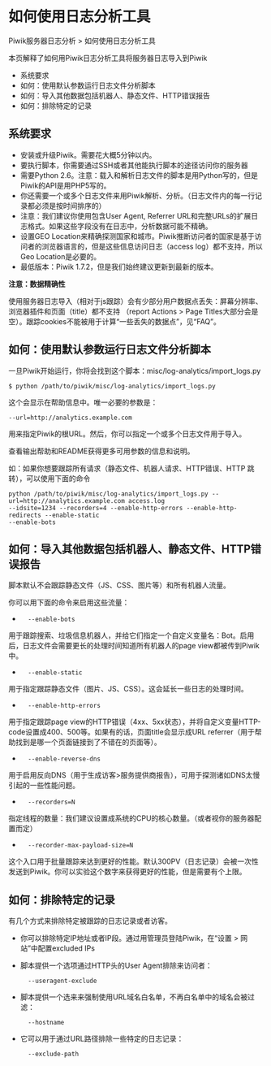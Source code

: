 如何使用日志分析工具
=====
Piwik服务器日志分析 > 如何使用日志分析工具

本页解释了如何用Piwik日志分析工具将服务器日志导入到Piwik

* 系统要求
* 如何：使用默认参数运行日志文件分析脚本
* 如何：导入其他数据包括机器人、静态文件、HTTP错误报告
* 如何：排除特定的记录


系统要求
----
* 安装或升级Piwik。需要花大概5分钟以内。
* 要执行脚本，你需要通过SSH或者其他能执行脚本的途径访问你的服务器
* 需要Python 2.6。注意：载入和解析日志文件的脚本是用Python写的，但是Piwik的API是用PHP5写的。
* 你还需要一个或多个日志文件来用Piwik解析、分析。（日志文件内的每一行记录都必须是按时间排序的）
* 注意：我们建议你使用包含User Agent, Referrer URL和完整URLs的扩展日志格式。如果这些字段没有在日志中，分析数据可能不精确。
* 设置GEO Location来精确探测国家和城市。Piwik推断访问者的国家是基于访问者的浏览器语言的，但是这些信息访问日志（access log）都不支持，所以Geo Location是必要的。
* 最低版本：Piwik 1.7.2，但是我们始终建议更新到最新的版本。

**注意：数据精确性**

使用服务器日志导入（相对于js跟踪）会有少部分用户数据点丢失：屏幕分辨率、浏览器插件和页面（title）都不支持 （report Actions > Page Titles大部分会是空）。跟踪cookies不能被用于计算“一些丢失的数据点”，见“FAQ”。

如何：使用默认参数运行日志文件分析脚本
----
一旦Piwik开始运行，你将会找到这个脚本：misc/log-analytics/import_logs.py

	$ python /path/to/piwik/misc/log-analytics/import_logs.py
	
这个会显示在帮助信息中。唯一必要的参数是：

	--url=http://analytics.example.com

用来指定Piwik的根URL。然后，你可以指定一个或多个日志文件用于导入。

查看输出帮助和README获得更多可用参数的信息和说明。

如：如果你想要跟踪所有请求（静态文件、机器人请求、HTTP错误、HTTP 跳转），可以使用下面的命令

	python /path/to/piwik/misc/log-analytics/import_logs.py --url=http://analytics.example.com access.log
	--idsite=1234 --recorders=4 --enable-http-errors --enable-http-redirects --enable-static
	--enable-bots


如何：导入其他数据包括机器人、静态文件、HTTP错误报告
----
脚本默认不会跟踪静态文件（JS、CSS、图片等）和所有机器人流量。

你可以用下面的命令来启用这些流量：

*		--enable-bots

用于跟踪搜索、垃圾信息机器人，并给它们指定一个自定义变量名：Bot。启用后，日志文件会需要更长的处理时间知道所有机器人的page view都被传到Piwik中。

*		--enable-static
	
用于指定跟踪静态文件（图片、JS、CSS）。这会延长一些日志的处理时间。

*		--enable-http-errors
	
用于指定跟踪page view的HTTP错误（4xx、5xx状态），并将自定义变量HTTP-code设置成400、500等。如果有的话，页面title会显示成URL referrer（用于帮助找到是哪一个页面链接到了不错在的页面等）。

*		--enable-reverse-dns
	
用于启用反向DNS（用于生成访客>服务提供商报告），可用于探测诸如DNS太慢引起的一些性能问题。

*		--recorders=N
	
指定线程的数量：我们建议设置成系统的CPU的核心数量。（或者视你的服务器配置而定）

*		--recorder-max-payload-size=N

这个入口用于批量跟踪来达到更好的性能。默认300PV（日志记录）会被一次性发送到Piwik。你可以实验这个数字来获得更好的性能，但是需要有个上限。


如何：排除特定的记录
----
有几个方式来排除特定被跟踪的日志记录或者访客。

* 你可以排除特定IP地址或者IP段。通过用管理员登陆Piwik，在“设置 > 网站”中配置excluded IPs
* 脚本提供一个选项通过HTTP头的User Agent排除来访问者：

		--useragent-exclude	

* 脚本提供一个选来来强制使用URL域名白名单，不再白名单中的域名会被过滤：

		--hostname
		
* 它可以用于通过URL路径排除一些特定的日志记录：

		--exclude-path
